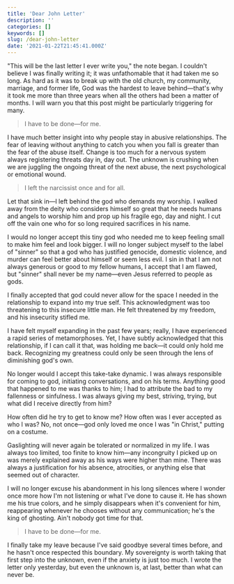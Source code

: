 ```yaml
---
title: 'Dear John Letter'
description: ''
categories: []
keywords: []
slug: /dear-john-letter
date: '2021-01-22T21:45:41.000Z'
---
```


"This will be the last letter I ever write you," the note began. I couldn't believe I was finally writing it; it was unfathomable that it had taken me so long. As hard as it was to break up with the old church, my community, marriage, and former life, God was the hardest to leave behind—that's why it took me more than three years when all the others had been a matter of months. I will warn you that this post might be particularly triggering for many.

> I have to be done—for me.

I have much better insight into why people stay in abusive relationships. The fear of leaving without anything to catch you when you fall is greater than the fear of the abuse itself. Change is too much for a nervous system always registering threats day in, day out. The unknown is crushing when we are juggling the ongoing threat of the next abuse, the next psychological or emotional wound.

> I left the narcissist once and for all.

Let that sink in—I left behind the god who demands my worship. I walked away from the deity who considers himself so great that he needs humans and angels to worship him and prop up his fragile ego, day and night. I cut off the vain one who for so long required sacrifices in his name.

I would no longer accept this tiny god who needed me to keep feeling small to make him feel and look bigger. I will no longer subject myself to the label of "sinner" so that a god who has justified genocide, domestic violence, and murder can feel better about himself or seem less evil. I sin in that I am not always generous or good to my fellow humans, I accept that I am flawed, but "sinner" shall never be my name—even Jesus referred to people as gods.

I finally accepted that god could never allow for the space I needed in the relationship to expand into my true self. This acknowledgment was too threatening to this insecure little man. He felt threatened by my freedom, and his insecurity stifled me.

I have felt myself expanding in the past few years; really, I have experienced a rapid series of metamorphoses. Yet, I have subtly acknowledged that this relationship, if I can call it that, was holding me back—it could only hold me back. Recognizing my greatness could only be seen through the lens of diminishing god's own.

No longer would I accept this take-take dynamic. I was always responsible for coming to god, initiating conversations, and on his terms. Anything good that happened to me was thanks to him; I had to attribute the bad to my fallenness or sinfulness. I was always giving my best, striving, trying, but what did I receive directly from him?

How often did he try to get to know me? How often was I ever accepted as who I was? No, not once—god only loved me once I was "in Christ," putting on a costume.

Gaslighting will never again be tolerated or normalized in my life. I was always too limited, too finite to know him—any incongruity I picked up on was merely explained away as his ways were higher than mine. There was always a justification for his absence, atrocities, or anything else that seemed out of character.

I will no longer excuse his abandonment in his long silences where I wonder once more how I'm not listening or what I've done to cause it. He has shown me his true colors, and he simply disappears when it's convenient for him, reappearing whenever he chooses without any communication; he's the king of ghosting. Ain't nobody got time for that.

> I have to be done—for me.

I finally take my leave because I've said goodbye several times before, and he hasn't once respected this boundary. My sovereignty is worth taking that first step into the unknown, even if the anxiety is just too much. I wrote the letter only yesterday, but even the unknown is, at last, better than what can never be.
